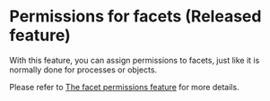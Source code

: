 # Permissions for facets (Released feature)

With this feature, you can assign permissions to facets, just like it is normally done for processes or objects.  

Please refer to [The facet permissions feature](https://docs.symbioworld.com/admin/administration/permissions/facet-permission-feature/) for more details.
